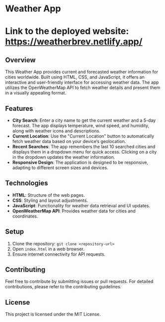 # Weather App

# Link to the deployed website:  https://weatherbrev.netlify.app/

## Overview

This Weather App provides current and forecasted weather information for cities worldwide. Built using HTML, CSS, and JavaScript, it offers an interactive and user-friendly interface for accessing weather data. The app utilizes the OpenWeatherMap API to fetch weather details and present them in a visually appealing format.

## Features

- **City Search**: Enter a city name to get the current weather and a 5-day forecast. The app displays temperature, wind speed, and humidity, along with weather icons and descriptions.
- **Current Location**: Use the "Current Location" button to automatically fetch weather data based on your device’s geolocation.
- **Recent Searches**: The app remembers the last 10 searched cities and displays them in a dropdown menu for quick access. Clicking on a city in the dropdown updates the weather information.
- **Responsive Design**: The application is designed to be responsive, adapting to different screen sizes and devices.

## Technologies

- **HTML**: Structure of the web pages.
- **CSS**: Styling and layout adjustments.
- **JavaScript**: Functionality for weather data retrieval and UI updates.
- **OpenWeatherMap API**: Provides weather data for cities and coordinates.

## Setup

1. Clone the repository: `git clone <repository-url>`
2. Open `index.html` in a web browser.
3. Ensure internet connectivity for API requests.

## Contributing

Feel free to contribute by submitting issues or pull requests. For detailed contributions, please refer to the contributing guidelines.

## License

This project is licensed under the MIT License.
